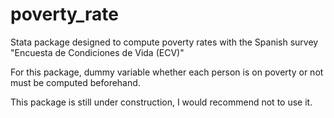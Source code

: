 # poverty_rate
Stata package designed to compute poverty rates with the Spanish survey "Encuesta de Condiciones de Vida (ECV)"

For this package, dummy variable whether each person is on poverty or not must be computed beforehand.

This package is still under construction, I would recommend not to use it. 
